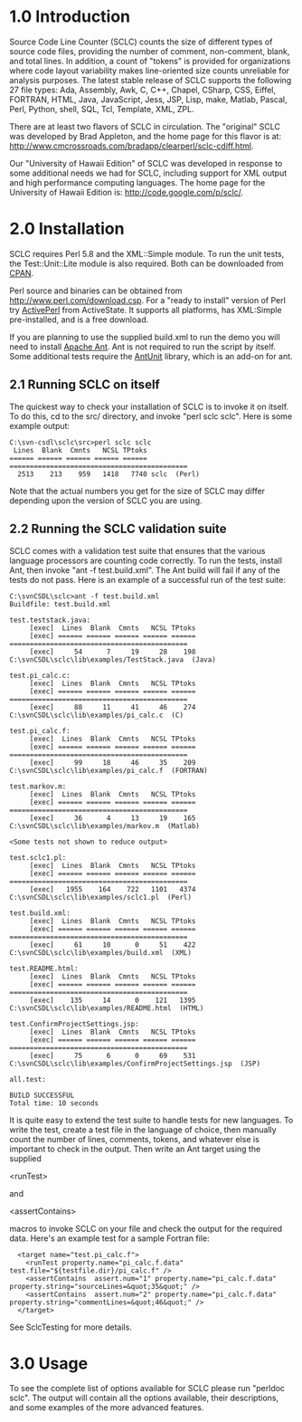 # 1.0 Introduction #

Source Code Line Counter (SCLC) counts the size of different types of source code files, providing the number of comment, non-comment, blank, and total lines. In addition, a count of "tokens" is provided for organizations where code layout variability makes line-oriented size counts unreliable for analysis purposes. The latest stable release of SCLC supports the following 27 file types: Ada, Assembly, Awk, C, C++, Chapel, CSharp, CSS, Eiffel, FORTRAN, HTML, Java, JavaScript, Jess, JSP, Lisp, make, Matlab, Pascal, Perl, Python, shell, SQL, Tcl, Template, XML, ZPL.

There are at least two flavors of SCLC in circulation.  The "original" SCLC was developed by Brad Appleton, and the home page for this flavor is at: http://www.cmcrossroads.com/bradapp/clearperl/sclc-cdiff.html.

Our "University of Hawaii Edition" of SCLC was developed in response to some additional needs we had for SCLC, including support for XML output and high performance computing languages.  The home page for the University of Hawaii Edition is: http://code.google.com/p/sclc/.

# 2.0 Installation #

SCLC requires Perl 5.8 and the XML::Simple module. To run the unit tests, the Test::Unit::Lite module is also required.  Both can be downloaded from [CPAN](http://www.cpan.org).

Perl source and binaries can be obtained from http://www.perl.com/download.csp. For a "ready to install" version of Perl try [ActivePerl](http://www.activestate.com/Products/activeperl/?_x=1) from ActiveState. It supports all platforms, has XML:Simple pre-installed, and is a free download.

If you are planning to use the supplied build.xml to run the demo you will need to install [Apache Ant](http://ant.apache.org/). Ant is not required to run the script by itself. Some additional tests require the [AntUnit](http://ant.apache.org/antlibs/antunit/) library, which is an add-on for ant.

## 2.1 Running SCLC on itself ##

The quickest way to check your installation of SCLC is to invoke it on itself. To do this, cd to the src/ directory, and invoke "perl sclc sclc".  Here is some example output:

```
C:\svn-csdl\sclc\src>perl sclc sclc
 Lines  Blank  Cmnts   NCSL TPtoks
====== ====== ====== ====== ====== ============================================
  2513    213    959   1418   7740 sclc  (Perl)
```

Note that the actual numbers you get for the size of SCLC may differ depending upon the version of SCLC you are using.

## 2.2 Running the SCLC validation suite ##

SCLC comes with a validation test suite that ensures that the various language processors are counting code correctly. To run the tests, install Ant, then invoke "ant -f test.build.xml".  The Ant build will fail if any of the tests do not pass.  Here is an example of a successful run of the test suite:

```
C:\svnCSDL\sclc>ant -f test.build.xml
Buildfile: test.build.xml

test.teststack.java:
     [exec]  Lines  Blank  Cmnts   NCSL TPtoks
     [exec] ====== ====== ====== ====== ====== ============================================
     [exec]     54      7     19     28    198 C:\svnCSDL\sclc\lib\examples/TestStack.java  (Java)

test.pi_calc.c:
     [exec]  Lines  Blank  Cmnts   NCSL TPtoks
     [exec] ====== ====== ====== ====== ====== ============================================
     [exec]     88     11     41     46    274 C:\svnCSDL\sclc\lib\examples/pi_calc.c  (C)

test.pi_calc.f:
     [exec]  Lines  Blank  Cmnts   NCSL TPtoks
     [exec] ====== ====== ====== ====== ====== ============================================
     [exec]     99     18     46     35    209 C:\svnCSDL\sclc\lib\examples/pi_calc.f  (FORTRAN)

test.markov.m:
     [exec]  Lines  Blank  Cmnts   NCSL TPtoks
     [exec] ====== ====== ====== ====== ====== ============================================
     [exec]     36      4     13     19    165 C:\svnCSDL\sclc\lib\examples/markov.m  (Matlab)

<Some tests not shown to reduce output>

test.sclc1.pl:
     [exec]  Lines  Blank  Cmnts   NCSL TPtoks
     [exec] ====== ====== ====== ====== ====== ============================================
     [exec]   1955    164    722   1101   4374 C:\svnCSDL\sclc\lib\examples/sclc1.pl  (Perl)

test.build.xml:
     [exec]  Lines  Blank  Cmnts   NCSL TPtoks
     [exec] ====== ====== ====== ====== ====== ============================================
     [exec]     61     10      0     51    422 C:\svnCSDL\sclc\lib\examples/build.xml  (XML)

test.README.html:
     [exec]  Lines  Blank  Cmnts   NCSL TPtoks
     [exec] ====== ====== ====== ====== ====== ============================================
     [exec]    135     14      0    121   1395 C:\svnCSDL\sclc\lib\examples/README.html  (HTML)

test.ConfirmProjectSettings.jsp:
     [exec]  Lines  Blank  Cmnts   NCSL TPtoks
     [exec] ====== ====== ====== ====== ====== ============================================
     [exec]     75      6      0     69    531 C:\svnCSDL\sclc\lib\examples/ConfirmProjectSettings.jsp  (JSP)

all.test:

BUILD SUCCESSFUL
Total time: 10 seconds
```

It is quite easy to extend the test suite to handle tests for new languages.  To write the test, create a test file in the language of choice, then manually count the number of lines, comments, tokens, and whatever else is important to check in the output.  Then write an Ant target using the supplied 

&lt;runTest&gt;

 and 

&lt;assertContains&gt;

 macros to invoke SCLC on your file and check the output for the required data.  Here's an example test for a sample Fortran file:

```
  <target name="test.pi_calc.f">
    <runTest property.name="pi_calc.f.data" test.file="${testfile.dir}/pi_calc.f" />
    <assertContains  assert.num="1" property.name="pi_calc.f.data" property.string="sourceLines=&quot;35&quot;" />
    <assertContains  assert.num="2" property.name="pi_calc.f.data" property.string="commentLines=&quot;46&quot;" />
  </target>
```

See SclcTesting for more details.

# 3.0 Usage #

To see the complete list of options available for SCLC please run "perldoc sclc". The output will contain all the options available, their descriptions, and some examples of the more advanced features.